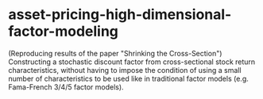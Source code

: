 # asset-pricing-high-dimensional-factor-modeling
 (Reproducing results of the paper "Shrinking the Cross-Section") Constructing a stochastic discount factor from cross-sectional stock return characteristics, without having to impose the condition of using a small number of characteristics to be used like in traditional factor models (e.g. Fama-French 3/4/5 factor models).
